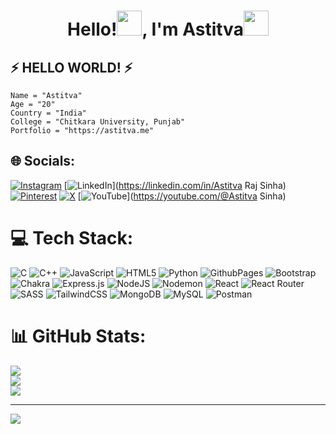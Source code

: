 <h1 align="center">Hello!<img src="https://raw.githubusercontent.com/MartinHeinz/MartinHeinz/master/wave.gif" width="40px" height="40px">, I'm Astitva<img width="40px" height="40px" src="https://media.giphy.com/media/WUlplcMpOCEmTGBtBW/giphy.gif"></h1>

## ⚡ HELLO WORLD! ⚡
```
Name = "Astitva"
Age = "20"
Country = "India"
College = "Chitkara University, Punjab"
Portfolio = "https://astitva.me"

```
## 🌐 Socials:
[![Instagram](https://img.shields.io/badge/Instagram-%23E4405F.svg?logo=Instagram&logoColor=white)](https://instagram.com/astitvarajsinha) [![LinkedIn](https://img.shields.io/badge/LinkedIn-%230077B5.svg?logo=linkedin&logoColor=white)](https://linkedin.com/in/Astitva Raj Sinha) [![Pinterest](https://img.shields.io/badge/Pinterest-%23E60023.svg?logo=Pinterest&logoColor=white)](https://pinterest.com/astitvaraj870) [![X](https://img.shields.io/badge/X-black.svg?logo=X&logoColor=white)](https://x.com/RajSinhahaha) [![YouTube](https://img.shields.io/badge/YouTube-%23FF0000.svg?logo=YouTube&logoColor=white)](https://youtube.com/@Astitva Sinha) 

# 💻 Tech Stack:
![C](https://img.shields.io/badge/c-%2300599C.svg?style=for-the-badge&logo=c&logoColor=white) ![C++](https://img.shields.io/badge/c++-%2300599C.svg?style=for-the-badge&logo=c%2B%2B&logoColor=white) ![JavaScript](https://img.shields.io/badge/javascript-%23323330.svg?style=for-the-badge&logo=javascript&logoColor=%23F7DF1E) ![HTML5](https://img.shields.io/badge/html5-%23E34F26.svg?style=for-the-badge&logo=html5&logoColor=white) ![Python](https://img.shields.io/badge/python-3670A0?style=for-the-badge&logo=python&logoColor=ffdd54) ![GithubPages](https://img.shields.io/badge/github%20pages-121013?style=for-the-badge&logo=github&logoColor=white) ![Bootstrap](https://img.shields.io/badge/bootstrap-%238511FA.svg?style=for-the-badge&logo=bootstrap&logoColor=white) ![Chakra](https://img.shields.io/badge/chakra-%234ED1C5.svg?style=for-the-badge&logo=chakraui&logoColor=white) ![Express.js](https://img.shields.io/badge/express.js-%23404d59.svg?style=for-the-badge&logo=express&logoColor=%2361DAFB) ![NodeJS](https://img.shields.io/badge/node.js-6DA55F?style=for-the-badge&logo=node.js&logoColor=white) ![Nodemon](https://img.shields.io/badge/NODEMON-%23323330.svg?style=for-the-badge&logo=nodemon&logoColor=%BBDEAD) ![React](https://img.shields.io/badge/react-%2320232a.svg?style=for-the-badge&logo=react&logoColor=%2361DAFB) ![React Router](https://img.shields.io/badge/React_Router-CA4245?style=for-the-badge&logo=react-router&logoColor=white) ![SASS](https://img.shields.io/badge/SASS-hotpink.svg?style=for-the-badge&logo=SASS&logoColor=white) ![TailwindCSS](https://img.shields.io/badge/tailwindcss-%2338B2AC.svg?style=for-the-badge&logo=tailwind-css&logoColor=white) ![MongoDB](https://img.shields.io/badge/MongoDB-%234ea94b.svg?style=for-the-badge&logo=mongodb&logoColor=white) ![MySQL](https://img.shields.io/badge/mysql-%2300000f.svg?style=for-the-badge&logo=mysql&logoColor=white) ![Postman](https://img.shields.io/badge/Postman-FF6C37?style=for-the-badge&logo=postman&logoColor=white)
# 📊 GitHub Stats:
![](https://github-readme-stats.vercel.app/api?username=AstitvaRajSinha&theme=dark&hide_border=false&include_all_commits=false&count_private=false)<br/>
![](https://github-readme-streak-stats.herokuapp.com/?user=AstitvaRajSinha&theme=dark&hide_border=false)<br/>
![](https://github-readme-stats.vercel.app/api/top-langs/?username=AstitvaRajSinha&theme=dark&hide_border=false&include_all_commits=false&count_private=false&layout=compact)

---
[![](https://visitcount.itsvg.in/api?id=AstitvaRajSinha&icon=0&color=0)](https://visitcount.itsvg.in)

<!-- Proudly created with GPRM ( https://gprm.itsvg.in ) -->
